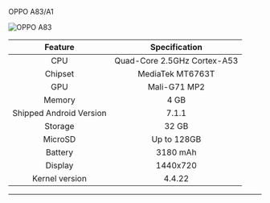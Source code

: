 OPPO A83/A1

![OPPO A83](https://xuhaichao-1253369066.cos.ap-chengdu.myqcloud.com/OPPO-A83.png "OPPO A83")

| Feature                 | Specification                     |
|:-----------------------:|:---------------------------------:|
| CPU                     | Quad-Core 2.5GHz Cortex-A53       |
| Chipset                 | MediaTek MT6763T                  |
| GPU                     | Mali-G71 MP2                      |
| Memory                  | 4 GB                              |
| Shipped Android Version | 7.1.1                             |
| Storage                 | 32 GB                             |
| MicroSD                 | Up to 128GB                       |
| Battery                 | 3180 mAh                          |
| Display                 | 1440x720                          |
| Kernel version          | 4.4.22                            |
---------------------------------------------------------------

